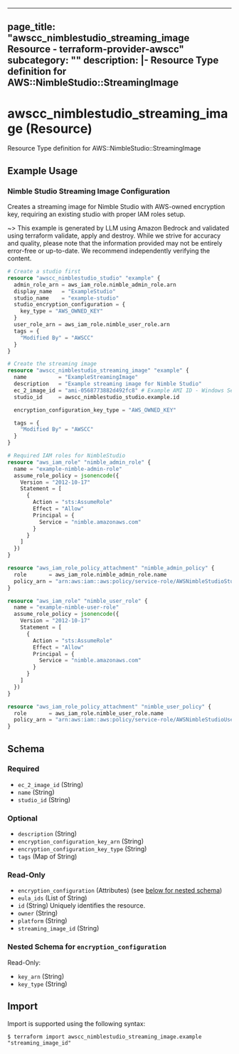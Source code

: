 
---
page_title: "awscc_nimblestudio_streaming_image Resource - terraform-provider-awscc"
subcategory: ""
description: |-
  Resource Type definition for AWS::NimbleStudio::StreamingImage
---

# awscc_nimblestudio_streaming_image (Resource)

Resource Type definition for AWS::NimbleStudio::StreamingImage

## Example Usage

### Nimble Studio Streaming Image Configuration

Creates a streaming image for Nimble Studio with AWS-owned encryption key, requiring an existing studio with proper IAM roles setup.

~> This example is generated by LLM using Amazon Bedrock and validated using terraform validate, apply and destroy. While we strive for accuracy and quality, please note that the information provided may not be entirely error-free or up-to-date. We recommend independently verifying the content.

```terraform
# Create a studio first
resource "awscc_nimblestudio_studio" "example" {
  admin_role_arn = aws_iam_role.nimble_admin_role.arn
  display_name   = "ExampleStudio"
  studio_name    = "example-studio"
  studio_encryption_configuration = {
    key_type = "AWS_OWNED_KEY"
  }
  user_role_arn = aws_iam_role.nimble_user_role.arn
  tags = {
    "Modified By" = "AWSCC"
  }
}

# Create the streaming image
resource "awscc_nimblestudio_streaming_image" "example" {
  name          = "ExampleStreamingImage"
  description   = "Example streaming image for Nimble Studio"
  ec_2_image_id = "ami-0568773882d492fc8" # Example AMI ID - Windows Server 2019 Base
  studio_id     = awscc_nimblestudio_studio.example.id

  encryption_configuration_key_type = "AWS_OWNED_KEY"

  tags = {
    "Modified By" = "AWSCC"
  }
}

# Required IAM roles for NimbleStudio
resource "aws_iam_role" "nimble_admin_role" {
  name = "example-nimble-admin-role"
  assume_role_policy = jsonencode({
    Version = "2012-10-17"
    Statement = [
      {
        Action = "sts:AssumeRole"
        Effect = "Allow"
        Principal = {
          Service = "nimble.amazonaws.com"
        }
      }
    ]
  })
}

resource "aws_iam_role_policy_attachment" "nimble_admin_policy" {
  role       = aws_iam_role.nimble_admin_role.name
  policy_arn = "arn:aws:iam::aws:policy/service-role/AWSNimbleStudioStudioAdmin"
}

resource "aws_iam_role" "nimble_user_role" {
  name = "example-nimble-user-role"
  assume_role_policy = jsonencode({
    Version = "2012-10-17"
    Statement = [
      {
        Action = "sts:AssumeRole"
        Effect = "Allow"
        Principal = {
          Service = "nimble.amazonaws.com"
        }
      }
    ]
  })
}

resource "aws_iam_role_policy_attachment" "nimble_user_policy" {
  role       = aws_iam_role.nimble_user_role.name
  policy_arn = "arn:aws:iam::aws:policy/service-role/AWSNimbleStudioUser"
}
```

<!-- schema generated by tfplugindocs -->
## Schema

### Required

- `ec_2_image_id` (String)
- `name` (String)
- `studio_id` (String)

### Optional

- `description` (String)
- `encryption_configuration_key_arn` (String)
- `encryption_configuration_key_type` (String)
- `tags` (Map of String)

### Read-Only

- `encryption_configuration` (Attributes) (see [below for nested schema](#nestedatt--encryption_configuration))
- `eula_ids` (List of String)
- `id` (String) Uniquely identifies the resource.
- `owner` (String)
- `platform` (String)
- `streaming_image_id` (String)

<a id="nestedatt--encryption_configuration"></a>
### Nested Schema for `encryption_configuration`

Read-Only:

- `key_arn` (String)
- `key_type` (String)

## Import

Import is supported using the following syntax:

```shell
$ terraform import awscc_nimblestudio_streaming_image.example "streaming_image_id"
```
